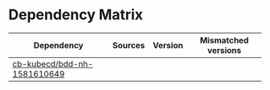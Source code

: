 # Dependency Matrix

Dependency | Sources | Version | Mismatched versions
---------- | ------- | ------- | -------------------
[cb-kubecd/bdd-nh-1581610649](https://github.com/cb-kubecd/bdd-nh-1581610649.git) |  | []() | 
